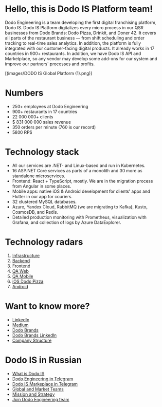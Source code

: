 # Hello, this is Dodo IS Platform team!

Dodo Engineering is a team developing the first digital franchising platform, Dodo IS. Dodo IS Platform digitalizes every micro process in our QSR businesses from Dodo Brands: Dodo Pizza, Drinkit, and Doner 42. It covers all parts of the restaurant business — from shift scheduling and order tracking to real-time sales analytics. In addition, the platform is fully integrated with our customer-facing digital products. It already works in 17 countries in 900+ restaurants. In addition, we have Dodo IS API and Marketplace, so any vendor may develop some add-ons for our system and improve our partners' processes and profits.

[(images/DODO IS Global Platform (1).png)]

# Numbers

* 250+ employees at Dodo Engineering
* 900+ restaurants in 17 countries
* 22 000 000+ clients
* $ 831 000 000 sales revenue
* 350 orders per minute (760 is our record)
* 5800 RPS

# Technology stack

* All our services are .NET- and Linux-based and run in Kubernetes.
*  16 ASP.NET Core services as parts of a monolith and 30 more as standalone microservices.
* Frontend: React + TypeScript, mostly. We are in the migration process from Angular in some places.
* Mobile apps: native iOS & Android development for clients' apps and Flutter in our app for couriers.
* 32 clustered MySQL databases.
* Azure, Yandex Cloud, RabbitMQ (we are migrating to Kafka), Kusto, CosmosDB, and Redis.
* Detailed production monitoring with Prometheus, visualization with Grafana, and collection of logs by Azure DataExplorer.

# Technology radars

1. [Infrastructure](https://radar.thoughtworks.com/?sheetId=https%3A%2F%2Fdocs.google.com%2Fspreadsheets%2Fd%2Fe%2F2PACX-1vTkAM6j2AWXacXHXJTUsIXPDNaO3_TSGHf4hznVlAsxX-vqpBLh3IktlfdkfWg773MukCciR2b3qbeG%2Fpub%3Fgid%3D498396802%26single%3Dtrue%26output%3Dcsv%26format%3D%2FDodo+Engineering+-+Infra+Platform+-+Feb+2023.csv)
2. [Backend](https://radar.thoughtworks.com/?sheetId=https%3A%2F%2Fdocs.google.com%2Fspreadsheets%2Fd%2Fe%2F2PACX-1vRJq9wMTAL7IWulP81qOyuAughwJ9NLMZy_jH4UibjVJF83rM_XdqdSTGWvIfvGS1PYV85LW5BVVUlv%2Fpub%3Fgid%3D1655424610%26single%3Dtrue%26output%3Dcsv%26format%3D%2FDodo+Engineering+Backend.csv)
3. [Frontend](https://radar.thoughtworks.com/?sheetId=https%3A%2F%2Fdocs.google.com%2Fspreadsheets%2Fd%2Fe%2F2PACX-1vQjF0s2jn7MUu2av83B5oPP0uRwyKBxTP_zQLDO7e5T-wgpKk-_3-6aGZ0-MMfeNRdFZmO6BXHecYab%2Fpub%3Fgid%3D1940266749%26single%3Dtrue%26output%3Dcsv%26format%3D%2FDodo+Engineering+-+Frontend+-+2023.csv)
4. [QA Web](https://radar.thoughtworks.com/?sheetId=https%3A%2F%2Fdocs.google.com%2Fspreadsheets%2Fd%2Fe%2F2PACX-1vS-dxShp84tLZVJmfJIt1XDEPqpimndp7GnhpAOTkFE2Br_aj4ygz5A1Pd_ne5b9ct9JMi7jUNmdNV-%2Fpub%3Fgid%3D1922033169%26single%3Dtrue%26output%3Dcsv%26format%3D%2FDodo+Engineering+-+QA+Web+-+March+2023.csv)
5. [QA Mobile](https://radar.thoughtworks.com/?sheetId=https%3A%2F%2Fdocs.google.com%2Fspreadsheets%2Fd%2Fe%2F2PACX-1vRhhv36dMgQWyL24qt9NTmoh3guKjGUK9AawBw85N_MOe1trvSmZQeU99QJglm1Do__Lac8cEYzItnI%2Fpub%3Foutput%3Dcsv%26format%3D%2FDodo+Engineering+-+QA+mobile+-+2023.csv)
6. [iOS Dodo Pizza](https://radar.thoughtworks.com/?sheetId=https%3A%2F%2Fdocs.google.com%2Fspreadsheets%2Fd%2Fe%2F2PACX-1vSNCJEF7o6lYiu7z9WIdLqEyyoW6V94_50wyK5AWP9uW0oA3w4jKaU__jy3fyhOeGdZI2yiSL6VwjL3%2Fpub%3Fgid%3D0%26single%3Dtrue%26output%3Dcsv%26format%3D%2FDodo+Engineering+-+Dodo+Pizza+iOS+-+March+2023.csv)
7. [Android](https://radar.thoughtworks.com/?sheetId=https%3A%2F%2Fdocs.google.com%2Fspreadsheets%2Fd%2Fe%2F2PACX-1vRIJRCLRWKilMgx5rypHoCwGlUOpB79v4-oPPdSvNNSPkkgVao2uja2O4j1eEWqeUn34Ri0rzaNgut3%2Fpub%3Fgid%3D892813566%26single%3Dtrue%26output%3Dcsv%26format%3D%2FDodo+Engineering+Android.csv)

# Want to know more?

* [LinkedIn](https://www.linkedin.com/showcase/dodoengineering/)
* [Medium](https://medium.com/dodoengineering)
* [Dodo Brands](https://dodobrands.io/ru//)
* [Dodo Brands LinkedIn](https://www.linkedin.com/company/dodobrands/)
* [Company Structure](https://miro.com/app/board/o9J_kyKdPj0=/)

# Dodo IS in Russian

* [What is Dodo IS](https://habr.com/ru/company/dododev/blog/506136/)
* [Dodo Engineering in Telegram](https://t.me/dododev)
* [Dodo IS Markeplace in Telegram](https://t.me/dodo_is_marketplace)
* [Global and Market Teams](https://habr.com/ru/company/dododev/blog/666028/)
* [Mission and Strategy](https://github.com/dodopizza/RTFM/blob/master/docs/our-mission.md)
* [Join Dodo Engineering team](https://dodo.dev/manager#jobs)
